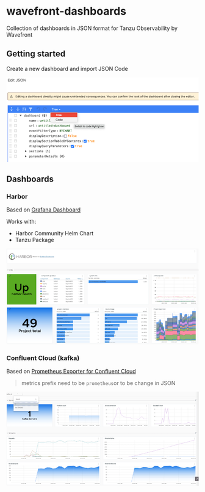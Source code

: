 # wavefront-dashboards

Collection of dashboards in JSON format for Tanzu Observability by Wavefront

## Getting started

Create a new dashboard and import JSON Code

![import json as code](images/import-json.png)

## Dashboards

### Harbor
Based on [Grafana Dashboard](https://github.com/goharbor/harbor/tree/main/contrib/grafana-dashborad)

Works with: 
 - Harbor Community Helm Chart
 - Tanzu Package

![Harbor Dashboard preview](images/harbor-community.png)

### Confluent Cloud (kafka)
Based on [Prometheus Exporter for Confluent Cloud](https://www.confluent.io/fr-fr/blog/bring-your-own-monitoring-with-confluent-cloud/#prometheus)

> metrics prefix need to be `prometheus`or to be change in JSON

![Confluent Cloud Dashboard preview](images/confluent-cloud.png)
